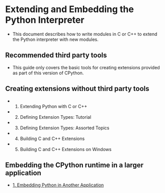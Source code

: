 # Extending and Embedding the Python Interpreter

- This document describes how to write modules in C or C++ to extend the Python interpreter with new modules.

## Recommended third party tools

- This guide only covers the basic tools for creating extensions provided as part of this version of CPython.

## Creating extensions without third party tools

- 1. Extending Python with C or C++

- 2. Defining Extension Types: Tutorial

- 3. Defining Extension Types: Assorted Topics

- 4. Building C and C++ Extensions

- 5. Building C and C++ Extensions on Windows

## Embedding the CPython runtime in a larger application

- [1. Embedding Python in Another Application](01-embedding-python-in-another-application.md)
